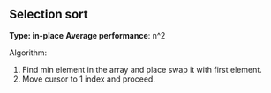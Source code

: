 ## Selection sort
**Type: in-place**
**Average performance**: n^2


Algorithm:
1. Find min element in the array and place swap it with first element.
2. Move cursor to 1 index and proceed.


